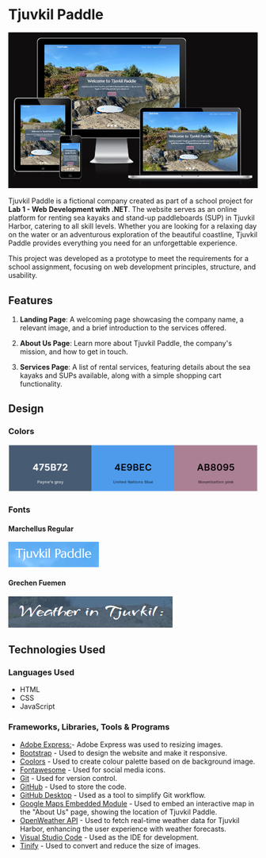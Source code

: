 # Tjuvkil Paddle

![AmIResponsive Image of Tjuvkil Paddle](./assets/images/amIresponsive.png)

Tjuvkil Paddle is a fictional company created as part of a school project for **Lab 1 - Web Development with .NET**. The website serves as an online platform for renting sea kayaks and stand-up paddleboards (SUP) in Tjuvkil Harbor, catering to all skill levels. Whether you are looking for a relaxing day on the water or an adventurous exploration of the beautiful coastline, Tjuvkil Paddle provides everything you need for an unforgettable experience.

This project was developed as a prototype to meet the requirements for a school assignment, focusing on web development principles, structure, and usability.

## Features

1. **Landing Page**: A welcoming page showcasing the company name, a relevant image, and a brief introduction to the services offered.

2. **About Us Page**: Learn more about Tjuvkil Paddle, the company's mission, and how to get in touch.

3. **Services Page**: A list of rental services, featuring details about the sea kayaks and SUPs available, along with a simple shopping cart functionality.

## Design

### Colors
![Color Palette](./assets/images/color-palette-three.png)

### Fonts

#### Marchellus Regular
![Marchellus Regular](./assets/images/marcellus-regular.png)


#### Grechen Fuemen
![Grechen Fuemen](./assets/images/grechen-fuemen.png)

## Technologies Used

### Languages Used

- HTML
- CSS
- JavaScript

### Frameworks, Libraries, Tools & Programs

- [Adobe Express:](https://new.express.adobe.com/)- Adobe Express was used to resizing images.
- [Bootstrap](https://getbootstrap.com/docs/5.0/getting-started/introduction/) - Used to design the website and make it responsive.
- [Coolors](https://coolors.co/) - Used to create colour palette based on de background image.
- [Fontawesome](https://fontawesome.com/) - Used for social media icons.
- [Git](https://git-scm.com/) - Used for version control.
- [GitHub](https://github.com/) - Used to store the code.
- [GitHub Desktop](https://github.com/apps/desktop) - Used as a tool to simplify Git workflow.
- [Google Maps Embedded Module](https://developers.google.com/maps/documentation/embed/get-started) - Used to embed an interactive map in the "About Us" page, showing the location of Tjuvkil Paddle.
- [OpenWeather API](https://openweathermap.org/) - Used to fetch real-time weather data for Tjuvkil Harbor, enhancing the user experience with weather forecasts.
- [Visual Studio Code](https://code.visualstudio.com/) - Used as the IDE for development.
- [Tinify](https://tinypng.com/) - Used to convert and reduce the size of images.
